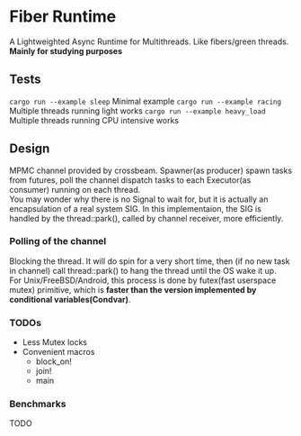 # Fiber Runtime

A Lightweighted Async Runtime for Multithreads. Like fibers/green threads.
**Mainly for studying purposes**

## Tests

`cargo run --example sleep`  Minimal example
`cargo run --example racing`  Multiple threads running light works
`cargo run --example heavy_load`  Multiple threads running CPU intensive works


## Design

MPMC channel provided by crossbeam.
Spawner(as producer) spawn tasks from futures, poll the channel dispatch tasks to each Executor(as consumer) running on each thread.  
You may wonder why there is no Signal to wait for, but it is actually an encapsulation of a real system SIG. In this implementaion, the SIG is handled by the thread::park(), called by channel receiver, more efficiently.

### Polling of the channel

Blocking the thread. It will do spin for a very short time, then (if no new task in channel) call thread::park() to hang the thread until the OS wake it up.  
For Unix/FreeBSD/Android, this process is done by futex(fast userspace mutex) primitive, which is **faster than the version implemented by conditional variables(Condvar)**.  

### TODOs

- Less Mutex locks
- Convenient macros
  - block_on!
  - join!
  - main

### Benchmarks

TODO